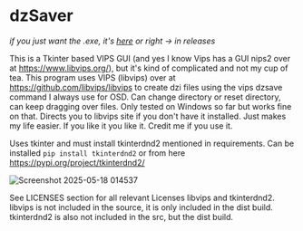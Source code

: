 # dzSaver

*if you just want the .exe, it's [here](https://github.com/cioran0/dzSaver/releases/tag/dzi) or right -> in releases*

This is a Tkinter based VIPS GUI (and yes I know Vips has a GUI nips2 over at https://www.libvips.org/), but it's kind of complicated and not my cup of tea. This program uses VIPS (libvips) over at https://github.com/libvips/libvips to create dzi files using the vips dzsave command I always use for OSD. Can change directory or reset directory, can keep dragging over files. Only tested on Windows so far but works fine on that. Directs you to libvips site if you don't have it installed. Just makes my life easier. If you like it you like it. Credit me if you use it.

Uses tkinter and must install tkinterdnd2 mentioned in requirements. Can be installed ```pip install tkinterdnd2``` or from here https://pypi.org/project/tkinterdnd2/

![Screenshot 2025-05-18 014537](https://github.com/user-attachments/assets/a15269c2-ff1e-4740-8130-3c8950ce27b3)

See LICENSES section for all relevant Licenses libvips and tkinterdnd2. libvips is not included in the source, it is only included in the dist build. tkinterdnd2 is also not included in the src, but the dist build.
